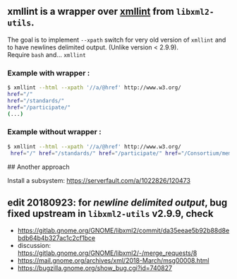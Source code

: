 ## xmllint is a wrapper over [xmllint](http://xmlsoft.org/) from `libxml2-utils`.

The goal is to implement `--xpath` switch for very old version of `xmllint` and to have newlines delimited output. (Unlike version < 2.9.9).    
Require `bash` and... `xmllint`

### Example with wrapper :

```bash
$ xmllint --html --xpath '//a/@href' http://www.w3.org/
href="/"
href="/standards/"
href="/participate/"
(...)
```

### Example without wrapper :

```bash
$ xmllint --html --xpath '//a/@href' http://www.w3.org/
 href="/" href="/standards/" href="/participate/" href="/Consortium/membership"
```

## Another approach

Install a subsystem: https://serverfault.com/a/1022826/120473

## edit 20180923: for _newline delimited output_, bug fixed upstream in `libxml2-utils` v2.9.9, check 

 - https://gitlab.gnome.org/GNOME/libxml2/commit/da35eeae5b92b88d8ebdb64b4b327ac1c2cf1bce
 - discussion: https://gitlab.gnome.org/GNOME/libxml2/-/merge_requests/8
 - https://mail.gnome.org/archives/xml/2018-March/msg00008.html
 - https://bugzilla.gnome.org/show_bug.cgi?id=740827


